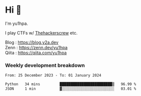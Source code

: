 # Hi 👋

I'm yu1hpa.

I play CTFs w/ [Thehackerscrew](https://www.thehackerscrew.team/) etc.

Blog : https://blog.y2a.dev  
Zenn : https://zenn.dev/yu1hpa  
Qiita : https://qiita.com/yu1hpa  

### Weekly development breakdown

<!--START_SECTION:waka-->

```txt
From: 25 December 2023 - To: 01 January 2024

Python   34 mins         ████████████████████████▒   96.99 %
JSON     1 min           ▓░░░░░░░░░░░░░░░░░░░░░░░░   03.01 %
```

<!--END_SECTION:waka-->

